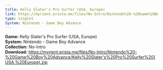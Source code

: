 ```yaml
---
title: Kelly Slater's Pro Surfer (USA, Europe)
link: https://myrient.erista.me/files/No-Intro/Nintendo%20-%20Game%20Boy%20Advance/Kelly%20Slater's%20Pro%20Surfer%20(USA,%20Europe).zip
type: single1
System: Nintendo - Game Boy Advance
---
```

<b>Game:</b> Kelly Slater's Pro Surfer (USA, Europe)<br>
<b>System:</b> Nintendo - Game Boy Advance<br>
<b>Collection:</b> No-Intro<br>
<b>Download:</b> https://myrient.erista.me/files/No-Intro/Nintendo%20-%20Game%20Boy%20Advance/Kelly%20Slater's%20Pro%20Surfer%20(USA,%20Europe).zip